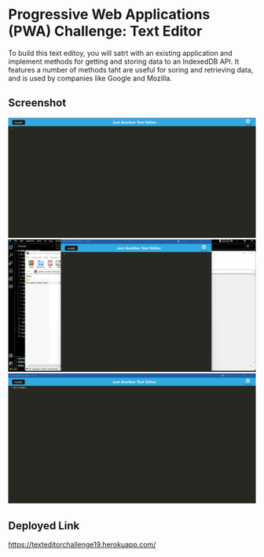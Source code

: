 # Progressive Web Applications (PWA) Challenge: Text Editor


To build this text editoy, you will satrt with an existing application and implement methods for getting and storing data to
an IndexedDB API. It features a number of methods taht are useful for soring and retrieving data, and is used by companies like Google and Mozilla. 

## Screenshot

![image1](./assets/IMG.png)
![image2](./assets/IMG2.png)
![image3](./assets/IMG3.png)

## Deployed Link
https://texteditorchallenge19.herokuapp.com/

